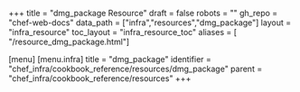 +++
title = "dmg_package Resource"
draft = false
robots = ""
gh_repo = "chef-web-docs"
data_path = ["infra","resources","dmg_package"]
layout = "infra_resource"
toc_layout = "infra_resource_toc"
aliases = [ "/resource_dmg_package.html"]

[menu]
  [menu.infra]
    title = "dmg_package"
    identifier = "chef_infra/cookbook_reference/resources/dmg_package"
    parent = "chef_infra/cookbook_reference/resources"
+++

<!-- The contents of this page are automatically generated from the dmg_package.yaml file in the data directory. -->
<!-- To suggest a change, edit the https://github.com/chef/chef/blob/main/lib/chef/resource/dmg_package.rb file
      and submit a pull request to the https://github.com/chef/chef repository. -->
